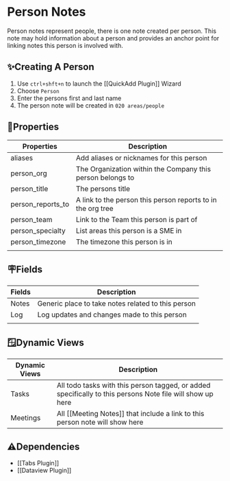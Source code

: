 # Person Notes

Person notes represent people, there is one note created per person. This note may hold information about a person and provides an anchor point for linking notes this person is involved with.

## ✨Creating A Person

1. Use `ctrl+shft+n` to launch the [[QuickAdd Plugin]] Wizard
2. Choose `Person`
3. Enter the persons first and last name
4. The person note will be created in `020 areas/people` 

## 🔩Properties

| Properties        | Description                                                 |
| ----------------- | ----------------------------------------------------------- |
| aliases           | Add aliases or nicknames for this person                    |
| person_org        | The Organization within the Company this person belongs to  |
| person_title      | The persons title                                           |
| person_reports_to | A link to the person this person reports to in the org tree |
| person_team       | Link to the Team this person is part of                     |
| person_specialty  | List areas this person is a SME in                          |
| person_timezone   | The timezone this person is in                              |
|                   |                                                             |

## 🪧Fields

| Fields | Description                                        |
| ------ | -------------------------------------------------- |
| Notes  | Generic place to take notes related to this person |
| Log    | Log updates and changes made to this person        |
|        |                                                    |

## 🪟Dynamic Views

| Dynamic Views | Description                                                                                               |
| ------------- | --------------------------------------------------------------------------------------------------------- |
| Tasks         | All todo tasks with this person tagged, or added specifically to this persons Note file will show up here |
| Meetings      | All [[Meeting Notes]] that include a link to this person note will show here                              |

## ⚠️Dependencies

- [[Tabs Plugin]]
- [[Dataview Plugin]]
